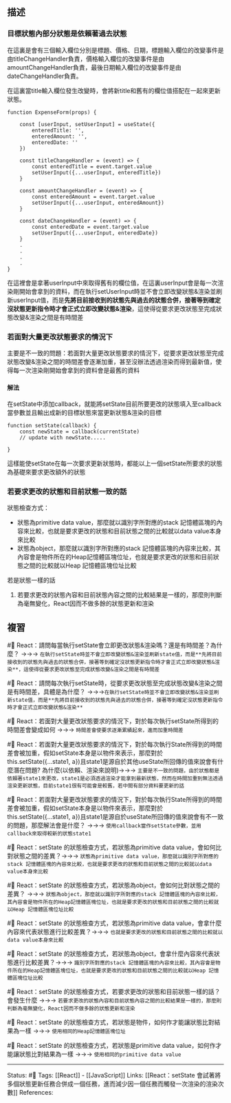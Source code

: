 

## 描述
### 目標狀態內部分狀態是依賴著過去狀態

在這裏是會有三個輸入欄位分別是標題、價格、日期，標題輸入欄位的改變事件是由titleChangeHandler負責，價格輸入欄位的改變事件是由amountChangeHandler負責，最後日期輸入欄位的改變事件是由dateChangeHandler負責。

在這裏當title輸入欄位發生改變時，會將新title和舊有的欄位值搭配在一起來更新狀態。



```
function ExpenseForm(props) {

	const [userInput, setUserInput] = useState({
		enteredTitle: '',
		enteredAmount: '',
		enteredDate: ''
	})
  
	const titleChangeHandler = (event) => {
		const enteredTitle = event.target.value
		setUserInput({...userInput, enteredTitle})
	}

	const amountChangeHandler = (event) => {
		const enteredAmount = event.target.value
		setUserInput({...userInput, enteredAmount})
	}

	const dateChangeHandler = (event) => {
		const enteredDate = event.target.value
		setUserInput({...userInput, enteredDate})
	}
	.
	.
	.
	.
}
```



在這裡會是拿著userInput中來取得舊有的欄位值，在這裏userInput會是每一次渲染剛開始會拿到的資料，而在執行setUserInput時並不會立即改變狀態&渲染並刷新userInput值，而是**先將目前接收到的狀態先與過去的狀態合併，接著等到確定沒狀態更新指令時才會正式立即改變狀態&渲染**，這使得從要求更改狀態至完成狀態改變&渲染之間是有時間差


### 若面對大量更改狀態要求的情況下
主要是不一致的問題：若面對大量更改狀態要求的情況下，從要求更改狀態至完成狀態改變&渲染之間的時間差會逐漸加重，甚至沒辦法透過渲染而得到最新值，使得每一次渲染剛開始會拿到的資料會是最舊的資料


#### 解法

在setState中添加callback，就能將setState目前所要更改的狀態填入至callback當參數並且輸出成新的目標狀態來當更新狀態&渲染的目標
```
function setState(callback) {
	const newState = callback(currentState)
	// update with newState.....

}
```

這樣能使setState在每一次要求更新狀態時，都能以上一個setState所要求的狀態為基礎來要求更改額外的狀態

### 若要求更改的狀態和目前狀態一致的話

狀態檢查方式：
- 狀態為primitive data value，那麼就以識別字所對應的stack 記憶體區塊的內容來比較，也就是要求更改的狀態和目前狀態之間的比較就以data value本身來比較
- 狀態為object，那麼就以識別字所對應的stack 記憶體區塊的內容來比較，其內容會是物件所在的Heap記憶體區塊位址，也就是要求更改的狀態和目前狀態之間的比較就以Heap 記憶體區塊位址比較


若是狀態一樣的話
1. 若要求更改的狀態內容和目前狀態內容之間的比較結果是一樣的，那麼則判斷為毫無變化，React因而不做多餘的狀態更新和渲染


## 複習

#🧠 React：請問每當執行setState會立即更改狀態&渲染嗎？還是有時間差？為什麼？ ->->-> `在執行setState時並不會立即改變狀態&渲染並刷新state值，而是**先將目前接收到的狀態先與過去的狀態合併，接著等到確定沒狀態更新指令時才會正式立即改變狀態&渲染**，這使得從要求更改狀態至完成狀態改變&渲染之間是有時間差`
<!--SR:!2024-01-28,313,250-->

#🧠 React：請問每次執行setState時，從要求更改狀態至完成狀態改變&渲染之間是有時間差，具體是為什麼？ ->->->`在執行setState時並不會立即改變狀態&渲染並刷新state值，而是**先將目前接收到的狀態先與過去的狀態合併，接著等到確定沒狀態更新指令時才會正式立即改變狀態&渲染**`
<!--SR:!2023-06-09,176,250-->

#🧠 React：若面對大量更改狀態要求的情況下，對於每次執行setState所得到的時間差會變成如何 ->->-> `時間差會使要求逐漸累績起來，進而加重時間差`
<!--SR:!2023-06-03,173,250-->


#🧠 React：若面對大量更改狀態要求的情況下，對於每次執行State所得到的時間差會被加重，假如setState本身是以物件來表示，那麼對於this.setState({...state1, a})且state1是源自於其他useState所回傳的值來說會有什麼潛在問題? 為什麼(以依賴、渲染來說明)->->-> `主要是不一致的問題，由於狀態都是依賴著state1來更改，state1是必須透過渲染才能拿到最新狀態，然而在時間加重到無法透過渲染更新狀態，目前state1很有可能會是較舊，若中間有部分資料要更新的話`
<!--SR:!2023-08-08,192,250-->



#🧠 React：若面對大量更改狀態要求的情況下，對於每次執行State所得到的時間差會被加重，假如setState本身是以物件來表示，那麼對於this.setState({...state1, a})且state1是源自於useState所回傳的值來說會有不一致的問題，那麼解法會是什麼？ ->->-> `使用callback當作setState參數，並用callback來取得較新的狀態state1`
<!--SR:!2023-04-10,113,250-->



#🧠 React：setState 的狀態檢查方式，若狀態為primitive data value，會如何比對狀態之間的差異？->->-> `狀態為primitive data value，那麼就以識別字所對應的stack 記憶體區塊的內容來比較，也就是要求更改的狀態和目前狀態之間的比較就以data value本身來比較`
<!--SR:!2023-05-27,143,250-->


#🧠 React：setState 的狀態檢查方式，若狀態為object，會如何比對狀態之間的差異？ ->->-> `狀態為object，那麼就以識別字所對應的stack 記憶體區塊的內容來比較，其內容會是物件所在的Heap記憶體區塊位址，也就是要求更改的狀態和目前狀態之間的比較就以Heap 記憶體區塊位址比較`
<!--SR:!2023-06-13,95,230-->


#🧠 React：setState 的狀態檢查方式，若狀態為primitive data value，會拿什麼內容來代表狀態進行比較差異？->->-> `也就是要求更改的狀態和目前狀態之間的比較就以data value本身來比較`
<!--SR:!2023-07-22,182,250-->

#🧠 React：setState 的狀態檢查方式，若狀態為object，會拿什麼內容來代表狀態進行比較差異？->->-> `識別字所對應的stack 記憶體區塊的內容來比較，其內容會是物件所在的Heap記憶體區塊位址，也就是要求更改的狀態和目前狀態之間的比較就以Heap 記憶體區塊位址比較`
<!--SR:!2023-05-22,140,250-->


#🧠 React：setState 的狀態檢查方式，若要求更改的狀態和目前狀態一樣的話？會發生什麼 ->->-> `若要求更改的狀態內容和目前狀態內容之間的比較結果是一樣的，那麼則判斷為毫無變化，React因而不做多餘的狀態更新和渲染`
<!--SR:!2023-04-20,121,250-->


#🧠 React：setState 的狀態檢查方式，若狀態是物件，如何作才能讓狀態比對結果為一樣 ->->-> `使用相同的Heap記憶體區塊位址`
<!--SR:!2023-06-14,156,250-->

#🧠 React：setState 的狀態檢查方式，若狀態是primitive data value，如何作才能讓狀態比對結果為一樣 ->->-> `使用相同的primitive data value`
<!--SR:!2023-07-15,175,250-->



---
Status: #🌱 
Tags:
[[React]] - [[JavaScript]]
Links:
[[React：setState 會試著將多個狀態更新任務合併成一個任務，進而減少因一個任務而觸發一次渲染的渲染次數]]
References: